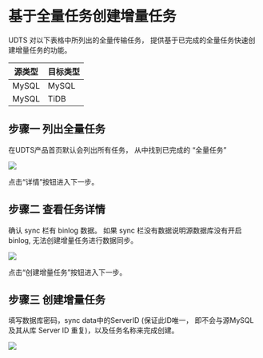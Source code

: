 # 基于全量任务创建增量任务

UDTS 对以下表格中所列出的全量传输任务， 提供基于已完成的全量任务快速创建增量任务的功能。 

|源类型| 目标类型|
| --- | --- |
| MySQL | MySQL |
| MySQL | TiDB |

## 步骤一 列出全量任务

在UDTS产品首页默认会列出所有任务， 从中找到已完成的 “全量任务” 

![](http://udts-doc.cn-bj.ufileos.com/connect004.png)

点击“详情”按钮进入下一步。

## 步骤二 查看任务详情

确认 sync 栏有 binlog 数据。 如果 sync 栏没有数据说明源数据库没有开启binlog, 无法创建增量任务进行数据同步。

![](http://udts-doc.cn-bj.ufileos.com/create006.png)

点击“创建增量任务”按钮进入下一步。

## 步骤三 创建增量任务

填写数据库密码，sync data中的ServerID (保证此ID唯一， 即不会与源MySQL及其从库 Server ID 重复)，以及任务名称来完成创建。

![](http://udts-doc.cn-bj.ufileos.com/create007.png)





